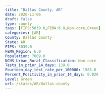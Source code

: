 ```yaml
---
title: "Dallas County, AR"
date: 2020-11-06
draft: false
type: county
tags: [FIPS:5039.0,FEMA:6.0,Non-core,Green]
categories: [AR]
County: Dallas County
State: AR
FIPS: 5039.0
FEMA_Region: 6.0
Population: 7009.0
NCHS_Urban_Rural_Classification: Non-core
Tests_in_prior_14_days: 139.0
Fourteen_day_test_rate_per_100000: 1983.0
Percent_Positivity_in_prior_14_days: 0.029
Level: Green
url: /states/AR/dallas-county
---
```



